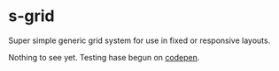 s-grid
======

Super simple generic grid system for use in fixed or responsive layouts.

Nothing to see yet. Testing hase begun on [codepen](http://codepen.io/szpakoli/pen/FjqIf).

